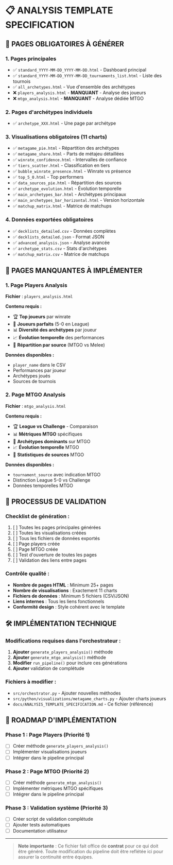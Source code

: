 # 📋 ANALYSIS TEMPLATE SPECIFICATION

## 🎯 **PAGES OBLIGATOIRES À GÉNÉRER**

### **1. Pages principales**
- ✅ `standard_YYYY-MM-DD_YYYY-MM-DD.html` - Dashboard principal
- ✅ `standard_YYYY-MM-DD_YYYY-MM-DD_tournaments_list.html` - Liste des tournois
- ✅ `all_archetypes.html` - Vue d'ensemble des archétypes
- ❌ `players_analysis.html` - **MANQUANT** - Analyse des joueurs
- ❌ `mtgo_analysis.html` - **MANQUANT** - Analyse dédiée MTGO

### **2. Pages d'archétypes individuels**
- ✅ `archetype_XXX.html` - Une page par archétype

### **3. Visualisations obligatoires (11 charts)**
- ✅ `metagame_pie.html` - Répartition des archétypes
- ✅ `metagame_share.html` - Parts de métajeu détaillées
- ✅ `winrate_confidence.html` - Intervalles de confiance
- ✅ `tiers_scatter.html` - Classification en tiers
- ✅ `bubble_winrate_presence.html` - Winrate vs présence
- ✅ `top_5_0.html` - Top performers
- ✅ `data_sources_pie.html` - Répartition des sources
- ✅ `archetype_evolution.html` - Évolution temporelle
- ✅ `main_archetypes_bar.html` - Archétypes principaux
- ✅ `main_archetypes_bar_horizontal.html` - Version horizontale
- ✅ `matchup_matrix.html` - Matrice de matchups

### **4. Données exportées obligatoires**
- ✅ `decklists_detailed.csv` - Données complètes
- ✅ `decklists_detailed.json` - Format JSON
- ✅ `advanced_analysis.json` - Analyse avancée
- ✅ `archetype_stats.csv` - Stats d'archétypes
- ✅ `matchup_matrix.csv` - Matrice de matchups

## 🚨 **PAGES MANQUANTES À IMPLÉMENTER**

### **1. Page Players Analysis**
**Fichier** : `players_analysis.html`

**Contenu requis :**
- 🏆 **Top joueurs** par winrate
- 🎯 **Joueurs parfaits** (5-0 en League)
- 📊 **Diversité des archétypes** par joueur
- 📈 **Évolution temporelle** des performances
- 🎪 **Répartition par source** (MTGO vs Melee)

**Données disponibles :**
- `player_name` dans le CSV
- Performances par joueur
- Archétypes joués
- Sources de tournois

### **2. Page MTGO Analysis**
**Fichier** : `mtgo_analysis.html`

**Contenu requis :**
- 🏆 **League vs Challenge** - Comparaison
- 📊 **Métriques MTGO** spécifiques
- 🎯 **Archétypes dominants** sur MTGO
- 📈 **Évolution temporelle** MTGO
- 🎪 **Statistiques de sources** MTGO

**Données disponibles :**
- `tournament_source` avec indication MTGO
- Distinction League 5-0 vs Challenge
- Données temporelles MTGO

## 🔄 **PROCESSUS DE VALIDATION**

### **Checklist de génération :**
1. [ ] Toutes les pages principales générées
2. [ ] Toutes les visualisations créées
3. [ ] Tous les fichiers de données exportés
4. [ ] Page players créée
5. [ ] Page MTGO créée
6. [ ] Test d'ouverture de toutes les pages
7. [ ] Validation des liens entre pages

### **Contrôle qualité :**
- **Nombre de pages HTML** : Minimum 25+ pages
- **Nombre de visualisations** : Exactement 11 charts
- **Fichiers de données** : Minimum 5 fichiers (CSV/JSON)
- **Liens internes** : Tous les liens fonctionnels
- **Conformité design** : Style cohérent avec le template

## 🛠️ **IMPLÉMENTATION TECHNIQUE**

### **Modifications requises dans l'orchestrateur :**
1. **Ajouter** `generate_players_analysis()` méthode
2. **Ajouter** `generate_mtgo_analysis()` méthode
3. **Modifier** `run_pipeline()` pour inclure ces générations
4. **Ajouter** validation de complétude

### **Fichiers à modifier :**
- `src/orchestrator.py` - Ajouter nouvelles méthodes
- `src/python/visualizations/metagame_charts.py` - Ajouter charts joueurs
- `docs/ANALYSIS_TEMPLATE_SPECIFICATION.md` - Ce fichier (référence)

## 📅 **ROADMAP D'IMPLÉMENTATION**

### **Phase 1 : Page Players (Priorité 1)**
- [ ] Créer méthode `generate_players_analysis()`
- [ ] Implémenter visualisations joueurs
- [ ] Intégrer dans le pipeline principal

### **Phase 2 : Page MTGO (Priorité 2)**
- [ ] Créer méthode `generate_mtgo_analysis()`
- [ ] Implémenter métriques MTGO spécifiques
- [ ] Intégrer dans le pipeline principal

### **Phase 3 : Validation système (Priorité 3)**
- [ ] Créer script de validation complétude
- [ ] Ajouter tests automatiques
- [ ] Documentation utilisateur

---

> **Note importante** : Ce fichier fait office de **contrat** pour ce qui doit être généré. 
> Toute modification du pipeline doit être reflétée ici pour assurer la continuité entre équipes. 